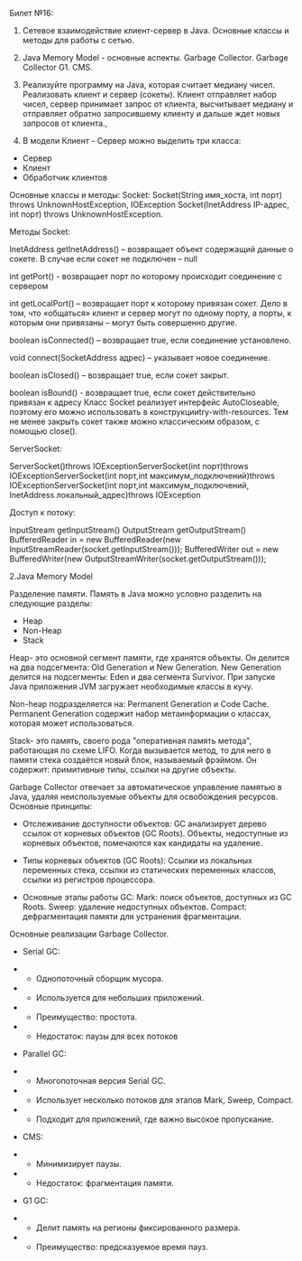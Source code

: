 Билет №16:
1.  Сетевое взаимодействие клиент-сервер в Java. Основные классы и методы для работы с сетью.
2.  Java Memory Model - основные аспекты. Garbage Collector. Garbage Collector G1. СMS.
3.  Реализуйте программу на Java, которая считает медиану чисел. Реализовать клиент и сервер (сокеты). Клиент отправляет набор чисел, сервер принимает запрос от клиента, высчитывает медиану и отправляет обратно запросившему клиенту и дальше ждет новых запросов от клиента.,


1. В модели Клиент - Сервер можно выделить три класса:

- Сервер
- Клиент
- Обработчик клиентов

Основные классы и методы:
Socket:
Socket(String имя_хоста, int порт) throws UnknownHostException, IOException
Socket(InetAddress IP-адрес, int порт) throws UnknownHostException.

Методы Socket:

InetAddress getInetAddress() – возвращает объект содержащий данные о сокете. В случае если сокет не подключен – null

int getPort() - возвращает порт по которому происходит соединение с сервером

int getLocalPort() – возвращает порт к которому привязан сокет. Дело в том, что «общаться» клиент и сервер могут по одному порту, а порты, к которым они привязаны – могут быть совершенно другие.

boolean isConnected() – возвращает true, если соединение установлено.

void connect(SocketAddress адрес) – указывает новое соединение.

boolean isClosed() – возвращает true, если сокет закрыт.

boolean isBound() - возвращает true, если сокет действительно привязан к адресу
Класс Socket реализует интерфейс AutoCloseable, поэтому его можно использовать в конструкцииtry-with-resources. Тем не менее закрыть сокет также можно классическим образом, с помощью close().

ServerSocket:

ServerSocket()throws IOExceptionServerSocket(int порт)throws IOExceptionServerSocket(int порт,int максимум_подключений)throws IOExceptionServerSocket(int порт,int максимум_подключений, InetAddress локальный_адрес)throws IOException

Доступ к потоку:

InputStream getInputStream()
OutputStream getOutputStream()
BufferedReader in = new BufferedReader(new InputStreamReader(socket.getInputStream()));
BufferedWriter out = new BufferedWriter(new OutputStreamWriter(socket.getOutputStream()));


2.Java Memory Model

Разделение памяти. Память в Java можно условно разделить на следующие разделы:

- Heap
- Non-Heap
- Stack

Heap- это основной сегмент памяти, где хранятся объекты. Он делится на два подсегмента: Old Generation и New Generation. New Generation делится на подсегменты: Eden и два сегмента Survivor. При запуске Java приложения JVM загружает необходимые классы в кучу.

Non-heap подразделяется на: Permanent Generation и Code Cache. Permanent Generation содержит набор метаинформации о классах, которая может использоваться.

Stack- это память, своего рода "оперативная память метода", работающая по схеме LIFO. Когда вызывается метод, то для него в памяти стека создаётся новый блок, называемый фрэймом. Он содержит: примитивные типы, ссылки на другие объекты.

Garbage Collector отвечает за автоматическое управление памятью в Java, удаляя неиспользуемые объекты для освобождения ресурсов. Основные принципы:

- Отслеживание доступности объектов:
GC анализирует дерево ссылок от корневых объектов (GC Roots).
Объекты, недоступные из корневых объектов, помечаются как кандидаты на удаление.

- Типы корневых объектов (GC Roots):
Ссылки из локальных переменных стека, ссылки из статических переменных классов, ссылки из регистров процессора.

- Основные этапы работы GC:
Mark: поиск объектов, доступных из GC Roots.
Sweep: удаление недоступных объектов.
Compact: дефрагментация памяти для устранения фрагментации.


Основные реализации Garbage Collector.

- Serial GC:
- - Однопоточный сборщик мусора.
- - Используется для небольших приложений.
- - Преимущество: простота.
- - Недостаток: паузы для всех потоков

- Parallel GC:
- - Многопоточная версия Serial GC.
- - Использует несколько потоков для этапов Mark, Sweep, Compact.
- - Подходит для приложений, где важно высокое пропускание.

- CMS:
- - Минимизирует паузы.
- - Недостаток: фрагментация памяти.
- G1 GC:
- - Делит память на регионы фиксированного размера.
- - Преимущество: предсказуемое время пауз.
